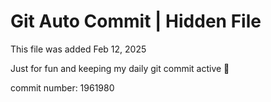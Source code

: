 # Git Auto Commit | Hidden File

This file was added Feb 12, 2025

Just for fun and keeping my daily git commit active 🤪

commit number: 1961980

